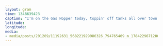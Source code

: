 ```yaml
---
layout: gram
time: 1348639423
caption: "I'm on the Gas Hopper today, toppin' off tanks all over town. Luckily someone left me some sweet jams."
latitude: 
longitude: 
media:
- media/posts/201209/11192631_568221929986326_794765409_n_17842296712000351.jpg
---
```

